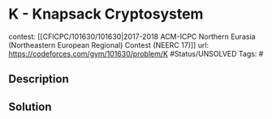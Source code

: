 # K - Knapsack Cryptosystem

contest: [[CFICPC/101630/101630|2017-2018 ACM-ICPC Northern Eurasia (Northeastern European Regional) Contest (NEERC 17)]]
url: https://codeforces.com/gym/101630/problem/K
#Status/UNSOLVED
Tags: #

## Description

## Solution

